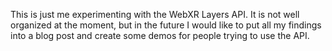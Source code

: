 This is just me experimenting with the WebXR Layers API. It is not well organized at the moment, but in the future I would like to put all my findings into a blog post and create some demos for people trying to use the API. 
